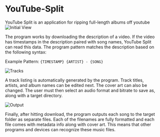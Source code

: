 # YouTube-Split
YouTube Split is an application for ripping full-length albums off youtube
![Initial View](https://i.imgur.com/xfrd5L6.png)

The program works by downloading the description of a video.
If the video has timestamps in the description paired with song names, YouTube Split can read this data.
The program pattern matches the description based on the following syntax:

Example Pattern:
```{TIMESTAMP} {ARTIST} - {SONG}```


![Tracks](https://i.imgur.com/qzE5Czo.png)

A track listing is automatically generated by the program. Track titles, artists, and album names can be edited next.
The cover art can also be changed. The user must then select an audio format and bitrate to save as, along with a target directory.

![Output](https://i.imgur.com/rIxuF9E.png)

Finally, after hitting download, the program outputs each song to the target folder as separate files. 
Each of the filenames are fully formatted and each file comes with metadata info along with cover art.
This means that other programs and devices can recognize these music files.
